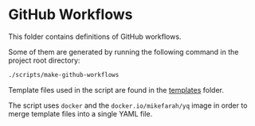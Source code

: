 # GitHub Workflows

This folder contains definitions of GitHub workflows.

Some of them are generated by running the following command in the project root
directory:

```sh
./scripts/make-github-workflows
```

Template files used in the script are found in the [templates](./templates)
folder.

The script uses `docker` and the `docker.io/mikefarah/yq` image in order to
merge template files into a single YAML file.
